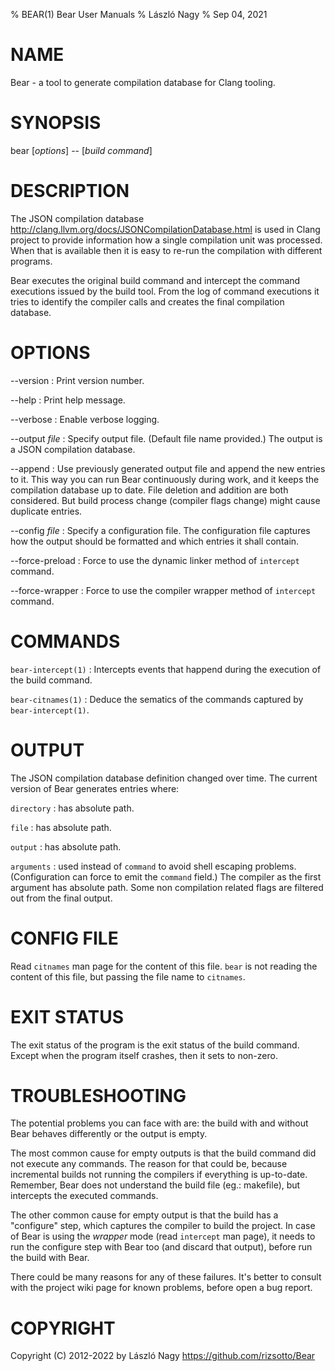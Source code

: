 % BEAR(1) Bear User Manuals
% László Nagy
% Sep 04, 2021

# NAME

Bear - a tool to generate compilation database for Clang tooling.

# SYNOPSIS

bear [*options*] \-\- [*build command*]

# DESCRIPTION

The JSON compilation database
<http://clang.llvm.org/docs/JSONCompilationDatabase.html> is used in
Clang project to provide information how a single compilation unit
was processed. When that is available then it is easy to re-run the
compilation with different programs.

Bear executes the original build command and intercept the command
executions issued by the build tool. From the log of command executions
it tries to identify the compiler calls and creates the final
compilation database.

# OPTIONS

\--version
:   Print version number.

\--help
:   Print help message.

\--verbose
:   Enable verbose logging.

\--output *file*
:   Specify output file. (Default file name provided.) The output is
    a JSON compilation database.

\--append
:   Use previously generated output file and append the new entries to it.
    This way you can run Bear continuously during work, and it keeps the
    compilation database up to date. File deletion and addition are both
    considered. But build process change (compiler flags change) might
    cause duplicate entries.

\--config *file*
:   Specify a configuration file. The configuration file captures how
    the output should be formatted and which entries it shall contain.

\--force-preload
:   Force to use the dynamic linker method of `intercept` command.

\--force-wrapper
:   Force to use the compiler wrapper method of `intercept` command.

# COMMANDS

`bear-intercept(1)`
:   Intercepts events that happend during the execution of the build
    command.

`bear-citnames(1)`
:   Deduce the sematics of the commands captured by `bear-intercept(1)`.

# OUTPUT

The JSON compilation database definition changed over time. The current
version of Bear generates entries where:

`directory`
:   has absolute path.

`file`
:   has absolute path.

`output`
:   has absolute path.

`arguments`
:   used instead of `command` to avoid shell escaping problems. (Configuration
    can force to emit the `command` field.) The compiler as the first argument
    has absolute path. Some non compilation related flags are filtered out from
    the final output.

# CONFIG FILE

Read `citnames` man page for the content of this file. `bear` is not reading
the content of this file, but passing the file name to `citnames`.

# EXIT STATUS

The exit status of the program is the exit status of the build command.
Except when the program itself crashes, then it sets to non-zero.

# TROUBLESHOOTING

The potential problems you can face with are: the build with and without Bear
behaves differently or the output is empty.

The most common cause for empty outputs is that the build command did not
execute any commands. The reason for that could be, because incremental builds
not running the compilers if everything is up-to-date. Remember, Bear does not
understand the build file (eg.: makefile), but intercepts the executed
commands.

The other common cause for empty output is that the build has a "configure"
step, which captures the compiler to build the project. In case of Bear is
using the _wrapper_ mode (read `intercept` man page), it needs to run the
configure step with Bear too (and discard that output), before run the build
with Bear.

There could be many reasons for any of these failures. It's better to consult
with the project wiki page for known problems, before open a bug report.

# COPYRIGHT

Copyright (C) 2012-2022 by László Nagy
<https://github.com/rizsotto/Bear>
